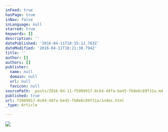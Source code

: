 ```yaml
---
inFeed: true
hasPage: true
inNav: false
inLanguage: null
starred: true
keywords: []
description: ''
datePublished: '2016-04-11T18:35:12.763Z'
dateModified: '2016-04-11T18:21:38.794Z'
title: ''
author: []
authors: []
publisher:
  name: null
  domain: null
  url: null
  favicon: null
sourcePath: _posts/2016-04-11-f5909917-0c64-48fa-be45-fb0e6c89f31a.md
published: true
url: f5909917-0c64-48fa-be45-fb0e6c89f31a/index.html
_type: Article

---
```

![](https://the-grid-user-content.s3-us-west-2.amazonaws.com/f6ee812a-3c18-489e-a365-838777bb1a50.png)